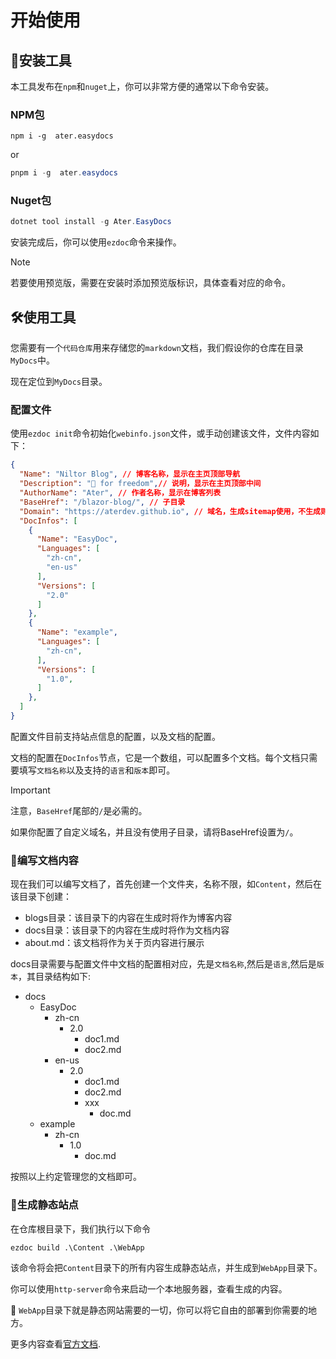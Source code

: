 # 开始使用

## 🚀安装工具

本工具发布在`npm`和`nuget`上，你可以非常方便的通常以下命令安装。

### NPM包

```pwsh
npm i -g  ater.easydocs
```

or

```powershell
pnpm i -g  ater.easydocs
```

### Nuget包

```powershell
dotnet tool install -g Ater.EasyDocs
```

安装完成后，你可以使用`ezdoc`命令来操作。

> [!NOTE]
> 若要使用预览版，需要在安装时添加预览版标识，具体查看对应的命令。

## 🛠️使用工具

您需要有一个`代码仓库`用来存储您的`markdown`文档，我们假设你的仓库在目录`MyDocs`中。

现在定位到`MyDocs`目录。

### 配置文件

使用`ezdoc init`命令初始化`webinfo.json`文件，或手动创建该文件，文件内容如下：

```json
{
  "Name": "Niltor Blog", // 博客名称，显示在主页顶部导航
  "Description": "🗽 for freedom",// 说明，显示在主页顶部中间
  "AuthorName": "Ater", // 作者名称，显示在博客列表
  "BaseHref": "/blazor-blog/", // 子目录
  "Domain": "https://aterdev.github.io", // 域名，生成sitemap使用，不生成则留空
  "DocInfos": [
    {
      "Name": "EasyDoc",
      "Languages": [
        "zh-cn",
        "en-us"
      ],
      "Versions": [
        "2.0"
      ]
    },
    {
      "Name": "example",
      "Languages": [
        "zh-cn",
      ],
      "Versions": [
        "1.0",
      ]
    },
  ]
}
```

配置文件目前支持站点信息的配置，以及文档的配置。

文档的配置在`DocInfos`节点，它是一个数组，可以配置多个文档。每个文档只需要填写`文档名称`以及支持的`语言`和`版本`即可。

> [!IMPORTANT]
> 注意，`BaseHref`尾部的`/`是必需的。
>
> 如果你配置了自定义域名，并且没有使用子目录，请将BaseHref设置为`/`。

### 📃编写文档内容

现在我们可以编写文档了，首先创建一个文件夹，名称不限，如`Content`，然后在该目录下创建：

- blogs目录：该目录下的内容在生成时将作为博客内容
- docs目录：该目录下的内容在生成时将作为文档内容
- about.md：该文档将作为关于页内容进行展示

docs目录需要与配置文件中文档的配置相对应，先是`文档名称`,然后是`语言`,然后是`版本`，其目录结构如下:

- docs
  - EasyDoc
    - zh-cn
      - 2.0
        - doc1.md
        - doc2.md
    - en-us
      - 2.0
        - doc1.md
        - doc2.md
        - xxx
          - doc.md
  - example
    - zh-cn
      - 1.0
        - doc.md

按照以上约定管理您的文档即可。

### 🔨生成静态站点

在仓库根目录下，我们执行以下命令

```pwsh
ezdoc build .\Content .\WebApp
```

该命令将会把`Content`目录下的所有内容生成静态站点，并生成到`WebApp`目录下。

你可以使用`http-server`命令来启动一个本地服务器，查看生成的内容。

🎉 `WebApp`目录下就是静态网站需要的一切，你可以将它自由的部署到你需要的地方。

更多内容查看[官方文档](https://aterdev.github.io/EasyBlog/).
